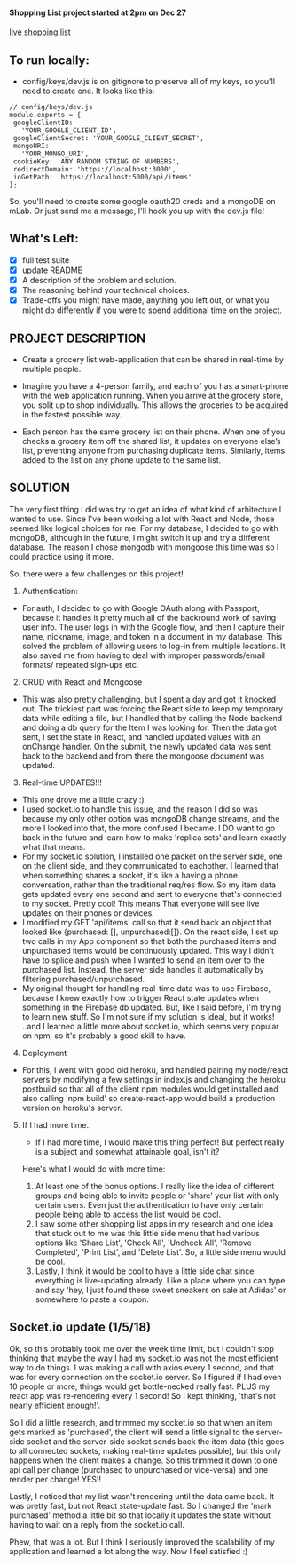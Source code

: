 #### Shopping List project started at 2pm on Dec 27

[live shopping list](https://shop-n-share.herokuapp.com/)

## To run locally:

- config/keys/dev.js is on gitignore to preserve all of my keys, so you'll need to create one. It looks like this:

```
// config/keys/dev.js
module.exports = {
 googleClientID:
   'YOUR_GOOGLE_CLIENT_ID',
 googleClientSecret: 'YOUR_GOOGLE_CLIENT_SECRET',
 mongoURI:
   'YOUR_MONGO_URI',
 cookieKey: 'ANY RANDOM STRING OF NUMBERS',
 redirectDomain: 'https://localhost:3000',
 ioGetPath: 'https://localhost:5000/api/items'
};
```

So, you'll need to create some google oauth20 creds and a mongoDB on mLab. Or just send me a message, I'll hook you up with the dev.js file!

## What's Left:

- [x] full test suite
- [x] update README
- [x] A description of the problem and solution.
- [x] The reasoning behind your technical choices.
- [x] Trade-offs you might have made, anything you left out, or what you might do differently if you were to spend additional time on the project.

## PROJECT DESCRIPTION

- Create a grocery list web-application that can be shared in real-time by multiple people.

- Imagine you have a 4-person family, and each of you has a smart-phone with the web application running. When you arrive at the grocery store, you split up to shop individually. This allows the groceries to be acquired in the fastest possible way.

- Each person has the same grocery list on their phone. When one of you checks a grocery item off the shared list, it updates on everyone else’s list, preventing anyone from purchasing duplicate items. Similarly, items added to the list on any phone update to the same list.

## SOLUTION

The very first thing I did was try to get an idea of what kind of arhitecture I wanted to use. Since I've been working a lot with React and Node, those seemed like logical choices for me. For my database, I decided to go with mongoDB, although in the future, I might switch it up and try a different database. The reason I chose mongodb with mongoose this time was so I could practice using it more.

So, there were a few challenges on this project!

1.  Authentication:

- For auth, I decided to go with Google OAuth along with Passport, because it handles it pretty much all of the backround work of saving user info. The user logs in with the Google flow, and then I capture their name, nickname, image, and token in a document in my database. This solved the problem of allowing users to log-in from multiple locations. It also saved me from having to deal with improper passwords/email formats/ repeated sign-ups etc.

2. CRUD with React and Mongoose

- This was also pretty challenging, but I spent a day and got it knocked out. The trickiest part was forcing the React side to keep my temporary data while editing a file, but I handled that by calling the Node backend and doing a db query for the Item I was looking for. Then the data got sent, I set the state in React, and handled updated values with an onChange handler. On the submit, the newly updated data was sent back to the backend and from there the mongoose document was updated.

3. Real-time UPDATES!!!

- This one drove me a little crazy :)
- I used socket.io to handle this issue, and the reason I did so was because my only other option was mongoDB change streams, and the more I looked into that, the more confused I became. I DO want to go back in the future and learn how to make 'replica sets' and learn exactly what that means.
- For my socket.io solution, I installed one packet on the server side, one on the client side, and they communicated to eachother. I learned that when something shares a socket, it's like a having a phone conversation, rather than the traditional req/res flow. So my item data gets updated every one second and sent to everyone that's connected to my socket. Pretty cool! This means That everyone will see live updates on their phones or devices.
- I modified my GET 'api/items' call so that it send back an object that looked like {purchased: [], unpurchased:[]}. On the react side, I set up two calls in my App component so that both the purchased items and unpurchased items would be continuously updated. This way I didn't have to splice and push when I wanted to send an item over to the purchased list. Instead, the server side handles it automatically by filtering purchased/unpurchased.
- My original thought for handling real-time data was to use Firebase, because I knew exactly how to trigger React state updates when something in the Firebase db updated. But, like I said before, I'm trying to learn new stuff. So I'm not sure if my solution is ideal, but it works! ..and I learned a little more about socket.io, which seems very popular on npm, so it's probably a good skill to have.

4. Deployment

- For this, I went with good old heroku, and handled pairing my node/react servers by modifying a few settings in index.js and changing the heroku postbuild so that all of the client npm modules would get installed and also calling 'npm build' so create-react-app would build a production version on heroku's server.

5. If I had more time..

   - If I had more time, I would make this thing perfect! But perfect really is a subject and somewhat attainable goal, isn't it?

   Here's what I would do with more time:

   1. At least one of the bonus options. I really like the idea of different groups and being able to invite people or 'share' your list with only certain users. Even just the authentication to have only certain people being able to access the list would be cool.
   2. I saw some other shopping list apps in my research and one idea that stuck out to me was this little side menu that had various options like 'Share List', 'Check All', 'Uncheck All', 'Remove Completed', 'Print List', and 'Delete List'. So, a little side menu would be cool.
   3. Lastly, I think it would be cool to have a little side chat since everything is live-updating already. Like a place where you can type and say 'hey, I just found these sweet sneakers on sale at Adidas' or somewhere to paste a coupon.

## Socket.io update (1/5/18)

Ok, so this probably took me over the week time limit, but I couldn't stop thinking that maybe the way I had my socket.io was not the most efficient way to do things. I was making a call with axios every 1 second, and that was for every connection on the socket.io server. So I figured if I had even 10 people or more, things would get bottle-necked really fast. PLUS my react app was re-rendering every 1 second! So I kept thinking, 'that's not nearly efficient enough!'.

So I did a little research, and trimmed my socket.io so that when an item gets marked as 'purchased', the client will send a little signal to the server-side socket and the server-side socket sends back the item data (this goes to all connected sockets, making real-time updates possible), but this only happens when the client makes a change. So this trimmed it down to one api call per change (purchased to unpurchased or vice-versa) and one render per change! YES!!

Lastly, I noticed that my list wasn't rendering until the data came back. It was pretty fast, but not React state-update fast. So I changed the 'mark purchased' method a little bit so that locally it updates the state without having to wait on a reply from the socket.io call.

Phew, that was a lot. But I think I seriously improved the scalability of my application and learned a lot along the way. Now I feel satisfied :)
